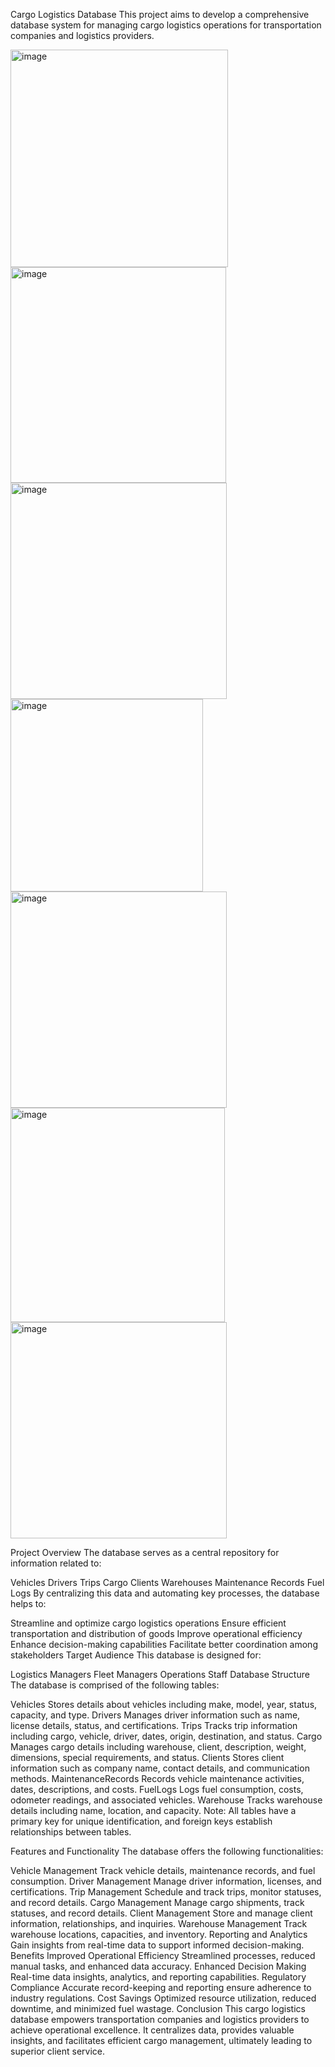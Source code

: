Cargo Logistics Database
This project aims to develop a comprehensive database system for managing cargo logistics operations for transportation companies and logistics providers.

<img width="348" alt="image" src="https://github.com/Aashfa/Cargo-Management-System/assets/140749591/a7e22abe-bdfa-4d5e-a6d4-a8197f50f113">
<img width="345" alt="image" src="https://github.com/Aashfa/Cargo-Management-System/assets/140749591/b62b5d9f-4fcb-4de2-af61-9e9c7c764bc8">
<img width="346" alt="image" src="https://github.com/Aashfa/Cargo-Management-System/assets/140749591/30055f42-a633-4a88-a52a-9b2dfc450519">
<img width="308" alt="image" src="https://github.com/Aashfa/Cargo-Management-System/assets/140749591/0817fe2c-94a8-4cd6-91b1-23968e42a8b8">
<img width="346" alt="image" src="https://github.com/Aashfa/Cargo-Management-System/assets/140749591/c9dfeb15-a0e4-444a-8e54-9fa38575056b">
<img width="343" alt="image" src="https://github.com/Aashfa/Cargo-Management-System/assets/140749591/8594ff98-63eb-4cc3-8491-4fc6ea5a063a">
<img width="346" alt="image" src="https://github.com/Aashfa/Cargo-Management-System/assets/140749591/7226fb1b-8bc0-40ad-85f4-58e2acd4f7cc">


Project Overview
The database serves as a central repository for information related to:

Vehicles
Drivers
Trips
Cargo
Clients
Warehouses
Maintenance Records
Fuel Logs
By centralizing this data and automating key processes, the database helps to:

Streamline and optimize cargo logistics operations
Ensure efficient transportation and distribution of goods
Improve operational efficiency
Enhance decision-making capabilities
Facilitate better coordination among stakeholders
Target Audience
This database is designed for:

Logistics Managers
Fleet Managers
Operations Staff
Database Structure
The database is comprised of the following tables:

Vehicles
Stores details about vehicles including make, model, year, status, capacity, and type.
Drivers
Manages driver information such as name, license details, status, and certifications.
Trips
Tracks trip information including cargo, vehicle, driver, dates, origin, destination, and status.
Cargo
Manages cargo details including warehouse, client, description, weight, dimensions, special requirements, and status.
Clients
Stores client information such as company name, contact details, and communication methods.
MaintenanceRecords
Records vehicle maintenance activities, dates, descriptions, and costs.
FuelLogs
Logs fuel consumption, costs, odometer readings, and associated vehicles.
Warehouse
Tracks warehouse details including name, location, and capacity.
Note: All tables have a primary key for unique identification, and foreign keys establish relationships between tables.

Features and Functionality
The database offers the following functionalities:

Vehicle Management
Track vehicle details, maintenance records, and fuel consumption.
Driver Management
Manage driver information, licenses, and certifications.
Trip Management
Schedule and track trips, monitor statuses, and record details.
Cargo Management
Manage cargo shipments, track statuses, and record details.
Client Management
Store and manage client information, relationships, and inquiries.
Warehouse Management
Track warehouse locations, capacities, and inventory.
Reporting and Analytics
Gain insights from real-time data to support informed decision-making.
Benefits
Improved Operational Efficiency
Streamlined processes, reduced manual tasks, and enhanced data accuracy.
Enhanced Decision Making
Real-time data insights, analytics, and reporting capabilities.
Regulatory Compliance
Accurate record-keeping and reporting ensure adherence to industry regulations.
Cost Savings
Optimized resource utilization, reduced downtime, and minimized fuel wastage.
Conclusion
This cargo logistics database empowers transportation companies and logistics providers to achieve operational excellence. It centralizes data, provides valuable insights, and facilitates efficient cargo management, ultimately leading to superior client service.
